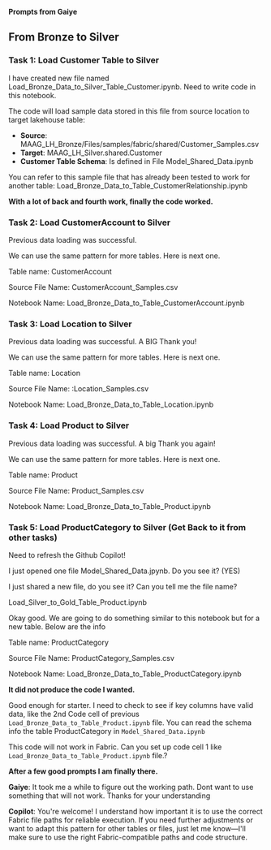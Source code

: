 **Prompts from Gaiye** 

## From Bronze to Silver 

### **Task 1: Load Customer Table to Silver** 

I have created new file named Load_Bronze_Data_to_Silver_Table_Customer.ipynb. Need to write code in this notebook. 

The code will load sample data stored in this file from source location to target lakehouse table: 

- **Source**: MAAG_LH_Bronze/Files/samples/fabric/shared/Customer_Samples.csv
- **Target**: MAAG_LH_Silver.shared.Customer
- **Customer Table Schema**: Is defined in File Model_Shared_Data.ipynb 

You can refer to this sample file that has already been tested to work for another table: Load_Bronze_Data_to_Table_CustomerRelationship.ipynb

**With a lot of back and fourth work, finally the code worked.** 

### Task 2: Load CustomerAccount to Silver 

Previous data loading was successful. 

We can use the same pattern for more tables. Here is next one. 

Table name: CustomerAccount

Source File Name: CustomerAccount_Samples.csv

Notebook Name: Load_Bronze_Data_to_Table_CustomerAccount.ipynb

### Task 3: Load Location to Silver 

Previous data loading was successful. A BIG Thank you! 

We can use the same pattern for more tables. Here is next one. 

Table name: Location

Source File Name: :Location_Samples.csv

Notebook Name: Load_Bronze_Data_to_Table_Location.ipynb



### Task 4: Load Product to Silver 

Previous data loading was successful. A big Thank you again! 

We can use the same pattern for more tables. Here is next one. 

Table name: Product

Source File Name: Product_Samples.csv

Notebook Name: Load_Bronze_Data_to_Table_Product.ipynb



### Task 5: Load ProductCategory to Silver (Get Back to it from other tasks)

Need to refresh the Github Copilot! 

I just opened one file Model_Shared_Data.jpynb. Do you see it? (YES)

I just shared a new file, do you see it? Can you tell me the file name?

Load_Silver_to_Gold_Table_Product.ipynb



Okay good. We are going to do something similar to this notebook but for a new table. Below are the info

Table name: ProductCategory

Source File Name: ProductCategory_Samples.csv

Notebook Name: Load_Bronze_Data_to_Table_ProductCategory.ipynb



**It did not produce the code I wanted.** 

Good enough for starter. I need to check to see if key columns have valid data, like the 2nd Code cell of previous `Load_Bronze_Data_to_Table_Product.ipynb` file. You can read the schema info the table ProductCategory in `Model_Shared_Data.ipynb` 

This code will not work in Fabric. Can you set up code cell 1 like `Load_Bronze_Data_to_Table_Product.ipynb` file.? 

**After a few good prompts I am finally there.** 

**Gaiye**: It took me a while to figure out the working path. Dont want to use something that will not work. Thanks for your understanding

**Copilot**: You're welcome! I understand how important it is to use the correct Fabric file paths for reliable execution. If you need further adjustments or want to adapt this pattern for other tables or files, just let me know—I'll make sure to use the right Fabric-compatible paths and code structure.

